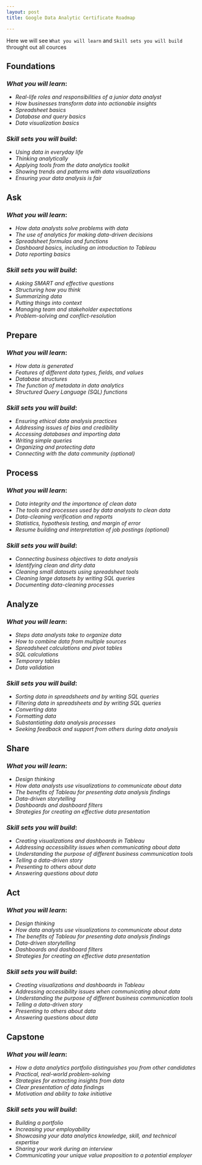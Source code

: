 ```yaml
---
layout: post
title: Google Data Analytic Certificate Roadmap

---
```


Here we will see `What you will learn` and `Skill sets you will build` throught out all cources

## Foundations
### _What you will learn_:
- *Real-life roles and responsibilities of a junior data analyst*
- *How businesses transform data into actionable insights*
- *Spreadsheet basics*
- *Database and query basics*
- *Data visualization basics*

### _Skill sets you will build_:
- *Using data in everyday life*
- *Thinking analytically*
- *Applying tools from the data analytics toolkit*
- *Showing trends and patterns with data visualizations*
- *Ensuring your data analysis is fair*

## Ask
### _What you will learn_:
- *How data analysts solve problems with data*
- *The use of analytics for making data-driven decisions*
- *Spreadsheet formulas and functions*
- *Dashboard basics, including an introduction to Tableau*
- *Data reporting basics*

### _Skill sets you will build_:
- *Asking SMART and effective questions*
- *Structuring how you think*
- *Summarizing data*
- *Putting things into context*
- *Managing team and stakeholder expectations*
- *Problem-solving and conflict-resolution*

## Prepare
### _What you will learn_:
- *How data is generated*
- *Features of different data types, fields, and values*
- *Database structures*
- *The function of metadata in data analytics*
- *Structured Query Language (SQL) functions*

### _Skill sets you will build_:
- *Ensuring ethical data analysis practices*
- *Addressing issues of bias and credibility*
- *Accessing databases and importing data*
- *Writing simple queries*
- *Organizing and protecting data*
- *Connecting with the data community (optional)*

## Process
### _What you will learn_:
- *Data integrity and the importance of clean data*
- *The tools and processes used by data analysts to clean data*
- *Data-cleaning verification and reports*
- *Statistics, hypothesis testing, and margin of error*
- *Resume building and interpretation of job postings (optional)*

### _Skill sets you will build_:
- *Connecting business objectives to data analysis*
- *Identifying clean and dirty data*
- *Cleaning small datasets using spreadsheet tools*
- *Cleaning large datasets by writing SQL queries*
- *Documenting data-cleaning processes*

## Analyze
### _What you will learn_:
- *Steps data analysts take to organize data*
- *How to combine data from multiple sources*
- *Spreadsheet calculations and pivot tables*
- *SQL calculations*
- *Temporary tables*
- *Data validation*

### _Skill sets you will build_:
- *Sorting data in spreadsheets and by writing SQL queries*
- *Filtering data in spreadsheets and by writing SQL queries*
- *Converting data*
- *Formatting data*
- *Substantiating data analysis processes*
- *Seeking feedback and support from others during data analysis*

## Share
### _What you will learn_:
- *Design thinking*
- *How data analysts use visualizations to communicate about data*
- *The benefits of Tableau for presenting data analysis findings*
- *Data-driven storytelling*
- *Dashboards and dashboard filters*
- *Strategies for creating an effective data presentation*

### _Skill sets you will build_:
- *Creating visualizations and dashboards in Tableau*
- *Addressing accessibility issues when communicating about data*
- *Understanding the purpose of different business communication tools*
- *Telling a data-driven story*
- *Presenting to others about data*
- *Answering questions about data*

## Act
### _What you will learn_:
- *Design thinking*
- *How data analysts use visualizations to communicate about data*
- *The benefits of Tableau for presenting data analysis findings*
- *Data-driven storytelling*
- *Dashboards and dashboard filters*
- *Strategies for creating an effective data presentation*

### _Skill sets you will build_:
- *Creating visualizations and dashboards in Tableau*
- *Addressing accessibility issues when communicating about data*
- *Understanding the purpose of different business communication tools*
- *Telling a data-driven story*
- *Presenting to others about data*
- *Answering questions about data*

## Capstone
### _What you will learn_:
- *How a data analytics portfolio distinguishes you from other candidates*
- *Practical, real-world problem-solving*
- *Strategies for extracting insights from data*
- *Clear presentation of data findings*
- *Motivation and ability to take initiative*

### _Skill sets you will build_:
- *Building a portfolio*
- *Increasing your employability*
- *Showcasing your data analytics knowledge, skill, and technical expertise*
- *Sharing your work during an interview*
- *Communicating your unique value proposition to a potential employer*







